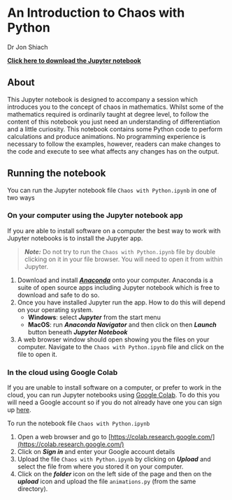 # An Introduction to Chaos with Python

Dr Jon Shiach


[**Click here to download the Jupyter notebook**](https://github.com/drjonshiach/Chaos/archive/refs/heads/main.zip)

## About

This Jupyter notebook is designed to accompany a session which introduces you to the concept of chaos in mathematics. Whilst some of the mathematics required is ordinarily taught at degree level, to follow the content of this notebook you just need an understanding of differentiation and a little curiosity. This notebook contains some Python code to perform calculations and produce animations. No programming experience is necessary to follow the examples, however, readers can make changes to the code and execute to see what affects any changes has on the output.

## Running the notebook

You can run the Jupyter notebook file `Chaos with Python.ipynb` in one of two ways

### On your computer using the Jupyter notebook app

If you are able to install software on a computer the best way to work with Jupyter notebooks is to install the Jupyter app.

> ***Note:*** Do not try to run the `Chaos with Python.ipynb` file by double clicking on it in your file browser. You will need to open it from within Jupyter.

1. Download and install [***Anaconda***](https://www.anaconda.com/products/individual) onto your computer. Anaconda is a suite of open source apps including Jupyter notebook which is free to download and safe to do so.
2. Once you have installed Jupyter run the app. How to do this will depend on your operating system.
   - **Windows**:  select ***Jupyter*** from the start menu
   - **MacOS**: run ***Anaconda Navigator*** and then click on then ***Launch*** button beneath ***Jupyter Notebook***
3. A web browser window should open showing you the files on your computer. Navigate to the `Chaos with Python.ipynb` file and click on the file to open it.

### In the cloud using Google Colab

If you are unable to install software on a computer, or prefer to work in the cloud, you can run Jupyter notebooks using [Google Colab](https://colab.research.google.com/). To do this you will need a Google account so if you do not already have one you can sign up [here](https://www.google.com/account/about/).

To run the notebook file `Chaos with Python.ipynb`

1. Open a web browser and go to [https://colab.research.google.com/](https://colab.research.google.com/)
2. Click on ***Sign in*** and enter your Google account details
3. Upload the file `Chaos with Python.ipynb` by clicking on ***Upload*** and select the file from where you stored it on your computer.
4. Click on the ***folder*** icon on the left side of the page and then on the ***upload*** icon and upload the file `animations.py` (from the same directory).
